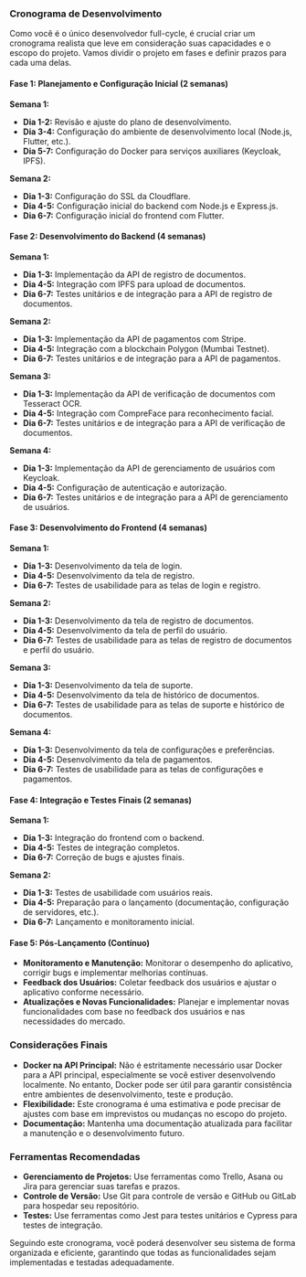 ### Cronograma de Desenvolvimento

Como você é o único desenvolvedor full-cycle, é crucial criar um cronograma realista que leve em consideração suas capacidades e o escopo do projeto. Vamos dividir o projeto em fases e definir prazos para cada uma delas.

#### **Fase 1: Planejamento e Configuração Inicial (2 semanas)**

**Semana 1:**

- **Dia 1-2:** Revisão e ajuste do plano de desenvolvimento.
- **Dia 3-4:** Configuração do ambiente de desenvolvimento local (Node.js, Flutter, etc.).
- **Dia 5-7:** Configuração do Docker para serviços auxiliares (Keycloak, IPFS).

**Semana 2:**

- **Dia 1-3:** Configuração do SSL da Cloudflare.
- **Dia 4-5:** Configuração inicial do backend com Node.js e Express.js.
- **Dia 6-7:** Configuração inicial do frontend com Flutter.

#### **Fase 2: Desenvolvimento do Backend (4 semanas)**

**Semana 1:**

- **Dia 1-3:** Implementação da API de registro de documentos.
- **Dia 4-5:** Integração com IPFS para upload de documentos.
- **Dia 6-7:** Testes unitários e de integração para a API de registro de documentos.

**Semana 2:**

- **Dia 1-3:** Implementação da API de pagamentos com Stripe.
- **Dia 4-5:** Integração com a blockchain Polygon (Mumbai Testnet).
- **Dia 6-7:** Testes unitários e de integração para a API de pagamentos.

**Semana 3:**

- **Dia 1-3:** Implementação da API de verificação de documentos com Tesseract OCR.
- **Dia 4-5:** Integração com CompreFace para reconhecimento facial.
- **Dia 6-7:** Testes unitários e de integração para a API de verificação de documentos.

**Semana 4:**

- **Dia 1-3:** Implementação da API de gerenciamento de usuários com Keycloak.
- **Dia 4-5:** Configuração de autenticação e autorização.
- **Dia 6-7:** Testes unitários e de integração para a API de gerenciamento de usuários.

#### **Fase 3: Desenvolvimento do Frontend (4 semanas)**

**Semana 1:**

- **Dia 1-3:** Desenvolvimento da tela de login.
- **Dia 4-5:** Desenvolvimento da tela de registro.
- **Dia 6-7:** Testes de usabilidade para as telas de login e registro.

**Semana 2:**

- **Dia 1-3:** Desenvolvimento da tela de registro de documentos.
- **Dia 4-5:** Desenvolvimento da tela de perfil do usuário.
- **Dia 6-7:** Testes de usabilidade para as telas de registro de documentos e perfil do usuário.

**Semana 3:**

- **Dia 1-3:** Desenvolvimento da tela de suporte.
- **Dia 4-5:** Desenvolvimento da tela de histórico de documentos.
- **Dia 6-7:** Testes de usabilidade para as telas de suporte e histórico de documentos.

**Semana 4:**

- **Dia 1-3:** Desenvolvimento da tela de configurações e preferências.
- **Dia 4-5:** Desenvolvimento da tela de pagamentos.
- **Dia 6-7:** Testes de usabilidade para as telas de configurações e pagamentos.

#### **Fase 4: Integração e Testes Finais (2 semanas)**

**Semana 1:**

- **Dia 1-3:** Integração do frontend com o backend.
- **Dia 4-5:** Testes de integração completos.
- **Dia 6-7:** Correção de bugs e ajustes finais.

**Semana 2:**

- **Dia 1-3:** Testes de usabilidade com usuários reais.
- **Dia 4-5:** Preparação para o lançamento (documentação, configuração de servidores, etc.).
- **Dia 6-7:** Lançamento e monitoramento inicial.

#### **Fase 5: Pós-Lançamento (Contínuo)**

- **Monitoramento e Manutenção:** Monitorar o desempenho do aplicativo, corrigir bugs e implementar melhorias contínuas.
- **Feedback dos Usuários:** Coletar feedback dos usuários e ajustar o aplicativo conforme necessário.
- **Atualizações e Novas Funcionalidades:** Planejar e implementar novas funcionalidades com base no feedback dos usuários e nas necessidades do mercado.

### Considerações Finais

- **Docker na API Principal:** Não é estritamente necessário usar Docker para a API principal, especialmente se você estiver desenvolvendo localmente. No entanto, Docker pode ser útil para garantir consistência entre ambientes de desenvolvimento, teste e produção.
- **Flexibilidade:** Este cronograma é uma estimativa e pode precisar de ajustes com base em imprevistos ou mudanças no escopo do projeto.
- **Documentação:** Mantenha uma documentação atualizada para facilitar a manutenção e o desenvolvimento futuro.

### Ferramentas Recomendadas

- **Gerenciamento de Projetos:** Use ferramentas como Trello, Asana ou Jira para gerenciar suas tarefas e prazos.
- **Controle de Versão:** Use Git para controle de versão e GitHub ou GitLab para hospedar seu repositório.
- **Testes:** Use ferramentas como Jest para testes unitários e Cypress para testes de integração.

Seguindo este cronograma, você poderá desenvolver seu sistema de forma organizada e eficiente, garantindo que todas as funcionalidades sejam implementadas e testadas adequadamente.

